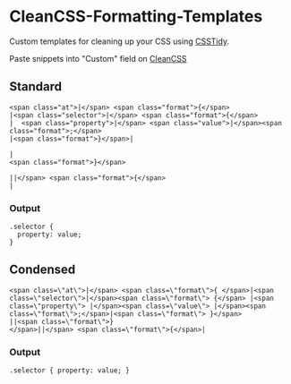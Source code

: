 CleanCSS-Formatting-Templates
=============================

Custom templates for cleaning up your CSS using <a href="http://csstidy.sourceforge.net/" target="_blank">CSSTidy</a>.

Paste snippets into "Custom" field on <a href="http://www.cleancss.com/" target="_blank">CleanCSS</a>

## Standard ##

    <span class="at">|</span> <span class="format">{</span>
    |<span class="selector">|</span> <span class="format">{</span>
    |  <span class="property">|</span> <span class="value">|</span><span class="format">;</span>
    |<span class="format">}</span>|
    
    |
    <span class="format">}</span>
    
    ||</span> <span class="format">{</span>
    |

### Output ######
  
    .selector {  
      property: value;  
    }
    

## Condensed ##

    <span class=\"at\">|</span> <span class=\"format\">{ </span>|<span class=\"selector\">|</span><span class=\"format\"> {</span> |<span class=\"property\"> |</span><span class=\"value\"> |</span><span class=\"format\">;</span>|<span class=\"format\"> }</span>
    ||<span class=\"format\">}
    </span>||</span> <span class=\"format\">{</span>|

### Output ######
  
    .selector { property: value; }
    
